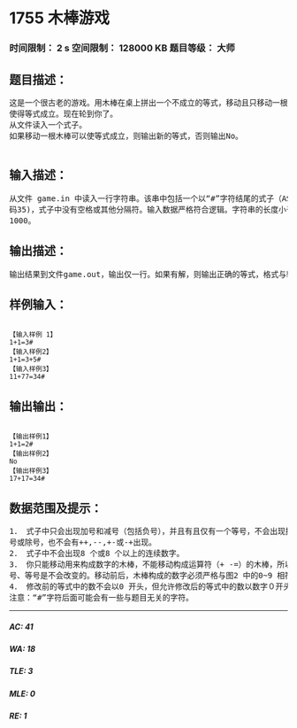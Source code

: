 # 1755 木棒游戏   
### 时间限制： 2 s     空间限制： 128000 KB     题目等级： 大师  
## 题目描述：  

<pre>
这是一个很古老的游戏。用木棒在桌上拼出一个不成立的等式，移动且只移动一根木棒  
使得等式成立。现在轮到你了。  
从文件读入一个式子。  
如果移动一根木棒可以使等式成立，则输出新的等式，否则输出No。

</pre>
  
  
## 输入描述：  

<pre>
从文件 game.in 中读入一行字符串。该串中包括一个以“#”字符结尾的式子（ASCII  
码35)，式子中没有空格或其他分隔符。输入数据严格符合逻辑。字符串的长度小于等于  
1000。
</pre>
  
  
## 输出描述：  

<pre>
输出结果到文件game.out，输出仅一行。如果有解，则输出正确的等式，格式与输入的格式相同（以“#”结尾，中间不能有分隔符，也不要加入多余字符）。如果无解，则输出“No”（N 大写，o 小写）。
</pre>
  
  
## 样例输入：  

<pre><code>
【输入样例 1】  
1+1=3#  
【输入样例2】  
1+1=3+5#  
【输入样例3】  
11+77=34#
</code></pre>
  
  
## 输出输出：  

<pre><code>
【输出样例1】  
1+1=2#  
【输出样例2】  
No  
【输出样例3】  
17+17=34#
</code></pre>
  
  
## 数据范围及提示：  

<pre>
1． 式子中只会出现加号和减号（包括负号），并且有且仅有一个等号，不会出现括号、乘  
号或除号，也不会有++,--,+-或-+出现。  
2． 式子中不会出现8 个或8 个以上的连续数字。  
3． 你只能移动用来构成数字的木棒，不能移动构成运算符（+ -=）的木棒，所以加号、减  
号、等号是不会改变的。移动前后，木棒构成的数字必须严格与图2 中的0~9 相符。  
4． 修改前的等式中的数不会以0 开头，但允许修改后的等式中的数以数字０开头。
注意：“#”字符后面可能会有一些与题目无关的字符。
</pre>
  
  
***  

##### AC: 41  
##### WA: 18  
##### TLE: 3  
##### MLE: 0  
##### RE: 1  

